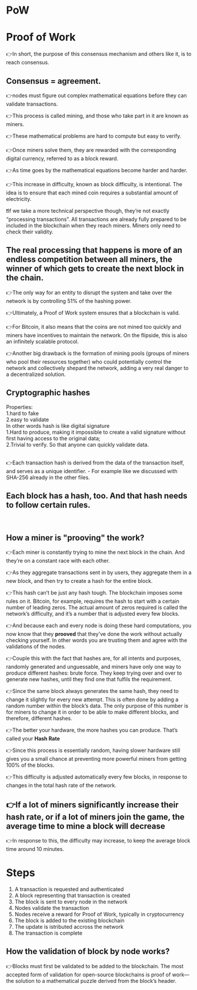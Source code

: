 # PoW

<h1> Proof of Work</h1>

👉In short, the purpose of this consensus mechanism and others like it, is to reach consensus.

Consensus = agreement.
-

👉nodes must figure out complex mathematical equations before they can validate transactions.

👉This process is called mining, and those who take part in it are known as miners.

👉These mathematical problems are hard to compute but easy to verify.

👉Once miners solve them, they are rewarded with the corresponding digital currency, referred to as a block reward.

👉As time goes by the mathematical equations become harder and harder.

👉This increase in difficulty, known as block difficulty, is intentional. The idea is to ensure that each mined coin requires a substantial amount of electricity.

❗If we take a more technical perspective though, they’re not exactly “processing transactions”. All transactions are already fully prepared to be included in the blockchain when they reach miners. Miners only need to check their validity.

The real processing that happens is more of an endless competition between all miners, the winner of which gets to create the next block in the chain.
-

👉The only way for an entity to disrupt the system and take over the network is by controlling 51% of the hashing power.

👉Ultimately, a Proof of Work system ensures that a blockchain is valid.

👉For Bitcoin, it also means that the coins are not mined too quickly and miners have incentives to maintain the network. On the flipside, this is also an infinitely scalable protocol.

👉Another big drawback is the formation of mining pools (groups of miners who pool their resources together) who could potentially control the network and collectively shepard the network, adding a very real danger to a decentralized solution.

Cryptographic hashes
-
Properties: <br>
1.hard to fake <br>
2.easy to validate <br>
In other words hash is like digital signature <br>
1.Hard to produce, making it impossible to create a valid signature without first having access to the original data; <br>
2.Trivial to verify. So that anyone can quickly validate data.

<br>
 👉Each transaction hash is derived from the data of the transaction itself, and serves as a unique identifier. - For example like we discussed with SHA-256 already in the other files.

Each block has a hash, too. And that hash needs to follow certain rules.
-

<br>

How a miner is "prooving" the work?
-
👉Each miner is constantly trying to mine the next block in the chain. And they’re on a constant race with each other.

👉As they aggregate transactions sent in by users, they aggregate them in a new block, and then try to create a hash for the entire block.

👉This hash can’t be just any hash tough. The blockchain imposes some rules on it. Bitcoin, for example, requires the hash to start with a certain number of leading zeros. The actual amount of zeros required is called the network’s difficulty, and it’s a number that is adjusted every few blocks.

👉And because each and every node is doing these hard computations, you now know that they <b>prooved</b> that they've done the work without actually checking yourself. In other words you are trusting them and agree with the validations of the nodes.

👉Couple this with the fact that hashes are, for all intents and purposes, randomly generated and unguessable, and miners have only one way to produce different hashes: brute force. They keep trying over and over to generate new hashes, until they find one that fulfils the requirement.

👉Since the same block always generates the same hash, they need to change it slightly for every new attempt. This is often done by adding a random number within the block’s data. The only purpose of this number is for miners to change it in order to be able to make different blocks, and therefore, different hashes.

👉The better your hardware, the more hashes you can produce. That’s called your <b>Hash Rate</b>

👉Since this process is essentially random, having slower hardware still gives you a small chance at preventing more powerful miners from getting 100% of the blocks.

👉This difficulty is adjusted automatically every few blocks, in response to changes in the total hash rate of the network.

👉If a lot of miners significantly increase their hash rate, or if a lot of miners join the game, the average time to mine a block will decrease
-

👉In response to this, the difficulty may increase, to keep the average block time around 10 minutes.


# Steps

1. A transaction is requested and authenticated
2. A block representing that transaction is created
3. The block is sent to every node in the network
4. Nodes validate the transaction
5. Nodes receive a reward for Proof of Work, typically in cryptocurrency
6. The block is added to the existing blockchain
7. The update is istributed accross the network
8. The transaction is complete

How the validation of block by node works?
-
👉Blocks must first be validated to be added to the blockchain.
The most accepted form of validation for open-source
blockchains is proof of work—the solution to a
mathematical puzzle derived from the block’s header.
